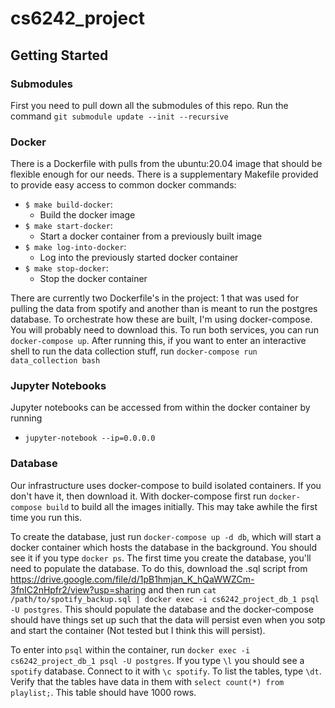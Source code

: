 # cs6242_project


## Getting Started

### Submodules
First you need to pull down all the submodules of this repo. Run the command `git submodule update --init --recursive`

### Docker
There is a Dockerfile with pulls from the ubuntu:20.04 image that should be 
flexible enough for our needs. There is a supplementary Makefile provided to 
provide easy access to common docker commands:
* `$ make build-docker`:
    * Build the docker image
* `$ make start-docker`:
    * Start a docker container from a previously built image
* `$ make log-into-docker`:
    * Log into the previously started docker container
* `$ make stop-docker`:
    * Stop the docker container

There are currently two Dockerfile's in the project: 1 that was used for pulling
the data from spotify and another than is meant to run the postgres database. To
orchestrate how these are built, I'm using docker-compose. You will probably
need to download this. To run both services, you can run `docker-compose up`.
After running this, if you want to enter an interactive shell to run the data 
collection stuff, run `docker-compose run data_collection bash`

### Jupyter Notebooks
Jupyter notebooks can be accessed from within the docker container by running
* `jupyter-notebook --ip=0.0.0.0`

### Database
Our infrastructure uses docker-compose to build isolated containers. If you don't
have it, then download it. With docker-compose first run `docker-compose build`
to build all the images initially. This may take awhile the first time you run this.

To create the database, just run `docker-compose up -d db`, which will start
a docker container which hosts the database in the background. You should see it 
if you type `docker ps`. The first time you create the database, you'll need to 
populate the database. To do this, download the .sql script from 
https://drive.google.com/file/d/1pB1hmjan_K_hQaWWZCm-3fnIC2nHpfr2/view?usp=sharing and
then run `cat /path/to/spotify_backup.sql | docker exec -i cs6242_project_db_1 psql -U postgres`.
This should populate the database and the docker-compose should have things set up 
such that the data will persist even when you sotp and start the container (Not tested
but I think this will persist).

To enter into `psql` within the container, run `docker exec -i cs6242_project_db_1 psql -U postgres`.
If you type `\l` you should see a `spotify` database. Connect to it with `\c spotify`. 
To list the tables, type `\dt`. Verify that the tables have data in them with 
`select count(*) from playlist;`. This table should have 1000 rows.

